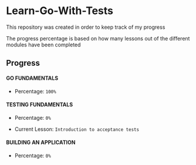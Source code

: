 # Learn-Go-With-Tests

This repository was created in order to keep track of my progress

The progress percentage is based on how many lessons out of the different modules have been completed

## Progress

#### GO FUNDAMENTALS

- Percentage: ```100%```

#### TESTING FUNDAMENTALS

- Percentage: ```0%```

- Current Lesson: ```Introduction to acceptance tests```

#### BUILDING AN APPLICATION

- Percentage: ```0%```